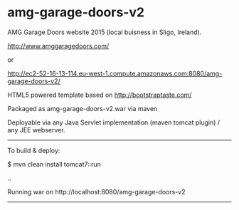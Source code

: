 # amg-garage-doors-v2

AMG Garage Doors website 2015 (local buisness in Sligo, Ireland).

http://www.amggaragedoors.com/ 

or 

http://ec2-52-16-13-114.eu-west-1.compute.amazonaws.com:8080/amg-garage-doors-v2/

HTML5 powered template based on http://bootstraptaste.com/

Packaged as amg-garage-doors-v2.war via maven 

Deployable via any Java Servlet implementation (maven tomcat plugin) / any JEE webserver.

-----------------------

To build & deploy:

$ mvn clean install tomcat7::run

..

Running war on http://localhost:8080/amg-garage-doors-v2

-----------------------
